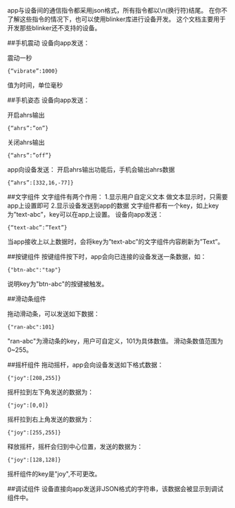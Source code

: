 app与设备间的通信指令都采用json格式，所有指令都以\n(换行符)结尾。
在你不了解这些指令的情况下，也可以使用blinker库进行设备开发。
这个文档主要用于开发那些blinker还不支持的设备。

##手机震动
设备向app发送：

震动一秒
```
{“vibrate”:1000}
```
值为时间，单位毫秒

##手机姿态
设备向app发送：

开启ahrs输出
```
{“ahrs”:”on”}
```
关闭ahrs输出
```
{“ahrs”:”off”}
```
app向设备发送：
开启ahrs输出功能后，手机会输出ahrs数据
```
{“ahrs”:[332,16,-77]}
```

##文字组件
文字组件有两个作用：
1.显示用户自定义文本
做文本显示时，只需要app上设置即可
2.显示设备发送到app的数据
文字组件都有一个key，如上key为”text-abc”，key可以在app上设置。
设备向app发送：
```
{“text-abc”:”Text”}
```
当app接收上以上数据时，会将key为”text-abc”的文字组件内容刷新为”Text”。


##按键组件
按键组件按下时，app会向已连接的设备发送一条数据，如：
```
{"btn-abc":"tap"}
```
说明key为"btn-abc"的按键被触发。
 

##滑动条组件

拖动滑动条，可以发送如下数据：
```
{"ran-abc":101}
```
"ran-abc"为滑动条的key，用户可自定义，101为具体数值。
滑动条数值范围为0~255。


##摇杆组件
拖动摇杆，app会向设备发送如下格式数据：
```
{"joy":[208,255]}
```
摇杆拉到左下角发送的数据为：
```
{"joy":[0,0]}
```
摇杆拉到右上角发送的数据为：
```
{"joy":[255,255]}
```
释放摇杆，摇杆会归到中心位置，发送的数据为：
```
{"joy":[128,128]}
```
摇杆组件的key是"joy",不可更改。


##调试组件
设备直接向app发送非JSON格式的字符串，该数据会被显示到调试组件中。